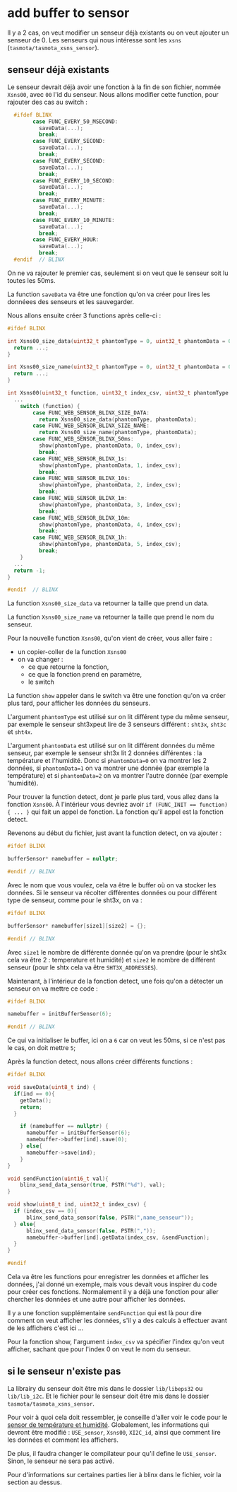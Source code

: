 
# add buffer to sensor

Il y a 2 cas, on veut modifier un senseur déjà existants ou on veut ajouter un senseur de 0. Les senseurs qui nous intéresse sont les `xsns` (`tasmota/tasmota_xsns_sensor`).

## senseur déjà existants

Le senseur devrait déjà avoir une fonction à la fin de son fichier, nommée `Xsns00`, avec `00` l'id du senseur.
Nous allons modifier cette function, pour rajouter des cas au switch :
```cpp
  #ifdef BLINX
        case FUNC_EVERY_50_MSECOND:
          saveData(...);
          break;
        case FUNC_EVERY_SECOND:
          saveData(...);
          break;
        case FUNC_EVERY_SECOND:
          saveData(...);
          break;
        case FUNC_EVERY_10_SECOND:
          saveData(...);
          break;
        case FUNC_EVERY_MINUTE:
          saveData(...);
          break;
        case FUNC_EVERY_10_MINUTE:
          saveData(...);
          break;
        case FUNC_EVERY_HOUR:
          saveData(...);
          break;
  #endif  // BLINX
```
On ne va rajouter le premier cas, seulement si on veut que le senseur soit lu toutes les 50ms.

La function `saveData` va être une fonction qu'on va créer pour lires les donnéees des senseurs et les sauvegarder.

Nous allons ensuite créer 3 functions après celle-ci :
```cpp
#ifdef BLINX

int Xsns00_size_data(uint32_t phantomType = 0, uint32_t phantomData = 0){
  return ...;
}

int Xsns00_size_name(uint32_t phantomType = 0, uint32_t phantomData = 0){
  return ...;
}

int Xsns00(uint32_t function, uint32_t index_csv, uint32_t phantomType = 0, uint32_t phantomData = 0) {
  ...
    switch (function) {
        case FUNC_WEB_SENSOR_BLINX_SIZE_DATA:
          return Xsns00_size_data(phantomType, phantomData);
        case FUNC_WEB_SENSOR_BLINX_SIZE_NAME:
          return Xsns00_size_name(phantomType, phantomData);
        case FUNC_WEB_SENSOR_BLINX_50ms:
          show(phantomType, phantomData, 0, index_csv);
          break;
        case FUNC_WEB_SENSOR_BLINX_1s:
          show(phantomType, phantomData, 1, index_csv);
          break;
        case FUNC_WEB_SENSOR_BLINX_10s:
          show(phantomType, phantomData, 2, index_csv);
          break;
        case FUNC_WEB_SENSOR_BLINX_1m:
          show(phantomType, phantomData, 3, index_csv);
          break;
        case FUNC_WEB_SENSOR_BLINX_10m:
          show(phantomType, phantomData, 4, index_csv);
          break;
        case FUNC_WEB_SENSOR_BLINX_1h:
          show(phantomType, phantomData, 5, index_csv);
          break;
    }
  ...
  return -1;
}

#endif  // BLINX
```

La function `Xsns00_size_data` va retourner la taille que prend un data.

La function `Xsns00_size_name` va retourner la taille que prend le nom du senseur.

Pour la nouvelle function `Xsns00`, qu'on vient de créer, vous aller faire :

- un copier-coller de la function `Xsns00`
- on va changer :
  - ce que retourne la fonction,
  - ce que la fonction prend en paramètre,
  - le switch

La function `show` appeler dans le switch va être une fonction qu'on va créer plus tard, pour afficher les données du senseurs.

L'argument `phantomType` est utilisé sur on lit différent type du même senseur, par exemple le senseur sht3xpeut lire de 3 senseurs différent : `sht3x`, `sht3c` et `sht4x`.

L'argument `phantomData` est utilisé sur on lit différent données du même senseur, par exemple le senseur sht3x lit 2 données différentes : la température et l'humidité.
Donc si `phantomData=0` on va montrer les 2 données, si `phantomData=1` on va montrer une donnée (par exemple la température) et si `phantomData=2` on va montrer l'autre donnée (par exemple 'humidité).

Pour trouver la function detect, dont je parle plus tard, vous allez dans la fonction `Xsns00`. À l'intérieur vous devriez avoir `if (FUNC_INIT == function) { ... }` qui fait un appel de fonction. La fonction qu'il appel est la fonction detect.

Revenons au début du fichier, just avant la function detect, on va ajouter :
```cpp
#ifdef BLINX

bufferSensor* namebuffer = nullptr;

#endif // BLINX
```
Avec le nom que vous voulez, cela va être le buffer où on va stocker les données. Si le senseur va récolter différentes données ou pour différent type de senseur, comme pour le sht3x, on va :
```cpp
#ifdef BLINX

bufferSensor* namebuffer[size1][size2] = {};

#endif // BLINX
```
Avec `size1` le nombre de différente donnée qu'on va prendre (pour le sht3x cela va être 2 : temperature et humidité) et `size2` le nombre de différent senseur (pour le shtx cela va être `SHT3X_ADDRESSES`).

Maintenant, à l'intérieur de la fonction detect, une fois qu'on a détecter un senseur on va mettre ce code :
```cpp
#ifdef BLINX

namebuffer = initBufferSensor(6);

#endif // BLINX
```
Ce qui va initialiser le buffer, ici on a `6` car on veut les 50ms, si ce n'est pas le cas, on doit mettre `5`;

Après la function detect, nous allons créer différents functions :
```cpp
#ifdef BLINX

void saveData(uint8_t ind) {
  if(ind == 0){
    getData();
    return;
  }

    if (namebuffer == nullptr) {
      namebuffer = initBufferSensor(6);
      namebuffer->buffer[ind].save(0);
    } else{
      namebuffer->save(ind);
    }
}

void sendFunction(uint16_t val){
    blinx_send_data_sensor(true, PSTR("%d"), val);
}

void show(uint8_t ind, uint32_t index_csv) {
  if (index_csv == 0){
      blinx_send_data_sensor(false, PSTR(",name_senseur"));
  } else{
      blinx_send_data_sensor(false, PSTR(","));
      namebuffer->buffer[ind].getData(index_csv, &sendFunction);
  }
}

#endif
```
Cela va être les functions pour enregistrer les données et afficher les données, j'ai donné un exemple, mais vous devait vous inspirer du code pour créer ces fonctions. Normalement il y a déjà une fonction pour aller chercher les données et une autre pour afficher les données.

Il y a une fonction supplémentaire `sendFunction` qui est là pour dire comment on veut afficher les données, s'il y a des calculs à effectuer avant de les affichers c'est ici ...

Pour la fonction show, l'argument `index_csv` va spécifier l'index qu'on veut afficher, sachant que pour l'index 0 on veut le nom du senseur.

## si le senseur n'existe pas

La librairy du senseur doit être mis dans le dossier `lib/libeps32` ou `lib/lib_i2c`.
Et le fichier pour le senseur doit être mis dans le dossier `tasmota/tasmota_xsns_sensor`.

Pour voir à quoi cela doit ressembler, je conseille d'aller voir le code pour le [sensor de température et humidité](./../tasmota/tasmota_xsns_sensor/xsns_14_sht3x.ino). Globalement, les informations qui devront être modifié : `USE_sensor`, `Xsns00`, `XI2C_id`, ainsi que comment lire les données et comment les affichers.

De plus, il faudra changer le compilateur pour qu'il define le `USE_sensor`. Sinon, le senseur ne sera pas activé.

Pour d'informations sur certaines parties lier à blinx dans le fichier, voir la section au dessus.